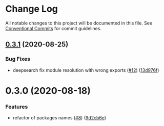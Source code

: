 # Change Log

All notable changes to this project will be documented in this file.
See [Conventional Commits](https://conventionalcommits.org) for commit guidelines.

## [0.3.1](https://github.com/VirtusLab/strapi-molecules/compare/strapi-deepsearch-service@0.3.0...strapi-deepsearch-service@0.3.1) (2020-08-25)


### Bug Fixes

* deepsearch fix module resolution with wrong exports ([#12](https://github.com/VirtusLab/strapi-molecules/issues/12)) ([13d976f](https://github.com/VirtusLab/strapi-molecules/commit/13d976f107de7346c4a6cdb080eaa5df03271b5b))





# 0.3.0 (2020-08-18)


### Features

* refactor of packages names ([#8](https://github.com/VirtusLab/strapi-molecules/issues/8)) ([9d2cb6e](https://github.com/VirtusLab/strapi-molecules/commit/9d2cb6ee87bc7e57a9ad41f90e7ac20207df9028))
